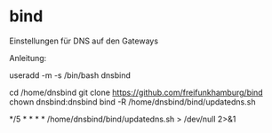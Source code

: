 # bind

Einstellungen für DNS auf den Gateways



Anleitung:

useradd -m -s /bin/bash dnsbind


cd /home/dnsbind
git clone https://github.com/freifunkhamburg/bind
chown dnsbind:dnsbind bind -R
/home/dnsbind/bind/updatedns.sh


*/5 * * * * /home/dnsbind/bind/updatedns.sh > /dev/null 2>&1

